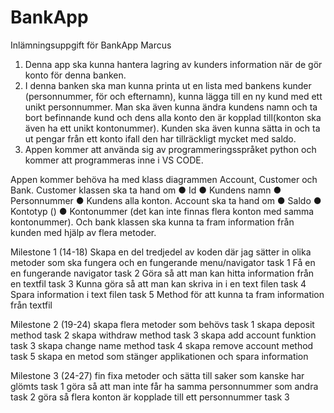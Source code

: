 # BankApp
Inlämningsuppgift för BankApp
Marcus 

1. Denna app ska kunna hantera lagring av kunders information när de gör konto för denna banken.
2. I denna banken ska man kunna printa ut en lista med bankens kunder (personnummer, för och efternamn), kunna lägga till en ny kund med ett unikt personnummer. Man ska även kunna ändra kundens namn och ta bort befinnande kund och dens alla konto den är kopplad till(konton ska även ha ett unikt kontonummer). Kunden ska även kunna sätta in och ta ut pengar från ett konto ifall den har tillräckligt mycket med saldo.
3. Appen kommer att använda sig av programmeringsspråket python och kommer att programmeras inne i VS CODE.

Appen kommer behöva ha med klass diagrammen Account, Customer och Bank.
Customer klassen ska ta hand om ● Id ● Kundens namn ● Personnummer ● Kundens alla konton. Account ska ta hand om ● Saldo ● Kontotyp () ● Kontonummer (det kan inte finnas flera konton med samma kontonummer). Och bank klassen ska kunna ta fram information från kunden med hjälp av flera metoder.

Milestone 1 (14-18) Skapa en del tredjedel av koden där jag sätter in olika metoder som ska fungera och en fungerande menu/navigator
task 1 Få en en fungerande navigator
task 2 Göra så att man kan hitta information från en textfil
task 3 Kunna göra så att man kan skriva in i en text filen
task 4 Spara information i text filen
task 5 Method för att kunna ta fram information från textfil

Milestone 2 (19-24) skapa flera metoder som behövs
task 1 skapa deposit method
task 2 skapa withdraw method
task 3 skapa add account funktion
task 3 skapa change name method
task 4 skapa remove account method
task 5 skapa en metod som stänger applikationen och spara information

Milestone 3 (24-27) fin fixa metoder och sätta till saker som kanske har glömts
task 1 göra så att man inte får ha samma personnummer som andra
task 2 göra så flera konton är kopplade till ett personnummer
task 3 
